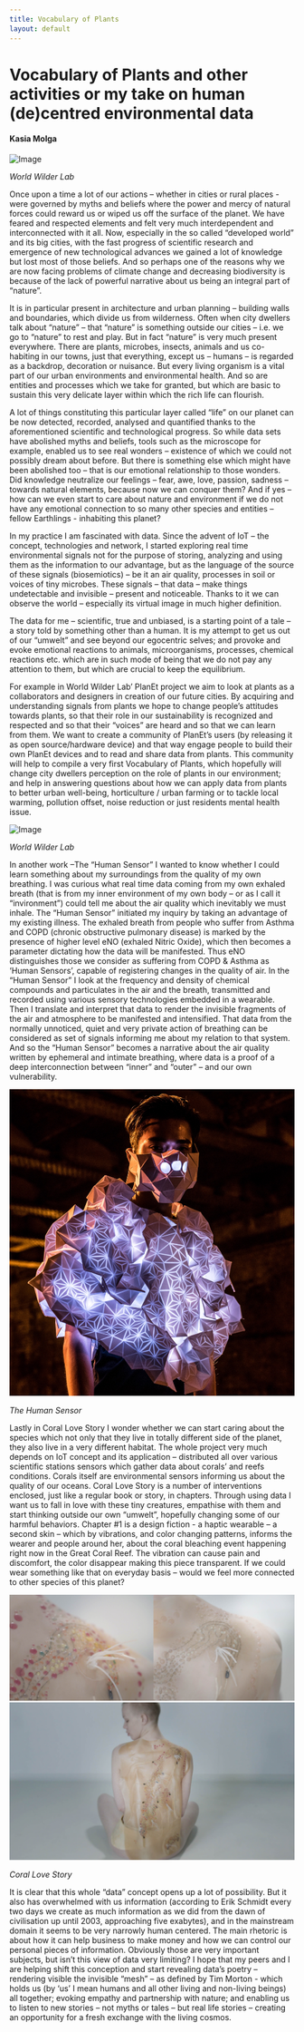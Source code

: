 ```yaml
---
title: Vocabulary of Plants
layout: default
---
```

# Vocabulary of Plants and other activities  or my take on human (de)centred environmental data

#### Kasia Molga

![Image](Images/07_VocabofPlants_Image1.jpg)

_World Wilder Lab_

Once upon a time a lot of our actions – whether in cities or rural places - were governed by myths and beliefs where the power and mercy of natural forces could reward us or wiped us off the surface of the planet. We have feared and respected elements and felt very much interdependent and interconnected with it all. Now, especially in the so called “developed world” and its big cities, with the fast progress of scientific research and emergence of new technological advances we gained a lot of knowledge but lost most of those beliefs. And so perhaps one of the reasons why we are now facing problems of climate change and decreasing biodiversity is because of the lack of powerful narrative about us being an integral part of “nature”. 

It is in particular present in architecture and urban planning – building walls and boundaries, which divide us from wilderness. Often when city dwellers talk about “nature” – that “nature” is something outside our cities – i.e. we go to “nature” to rest and play. But in fact “nature” is very much present everywhere. There are plants, microbes, insects, animals and us co-habiting in our towns, just that everything, except us – humans – is regarded as a backdrop, decoration or nuisance. But every living organism is a vital part of our urban environments and environmental health. And so are entities and processes which we take for granted, but which are basic to sustain this very delicate layer within which the rich life can flourish.  

A lot of things constituting this particular layer called “life” on our planet can be now detected, recorded, analysed and quantified thanks to the aforementioned scientific and technological progress. So while data sets have abolished myths and beliefs, tools such as the microscope for example, enabled us to see real wonders – existence of which we could not possibly dream about before. But there is something else which might have been abolished too – that is our emotional relationship to those wonders. Did knowledge neutralize our feelings – fear, awe, love, passion, sadness – towards natural elements, because now we can conquer them? And if yes – how can we even start to care about nature and environment if we do not have any emotional connection to so many other species and entities – fellow Earthlings - inhabiting this planet? 

In my practice I am fascinated with data. Since the advent of IoT – the concept, technologies and network, I started exploring real time environmental signals not for the purpose of storing, analyzing and using them as the information to our advantage, but as the language of the source of these signals (biosemiotics) – be it an air quality, processes in soil or voices of tiny microbes. These signals – that data – make things undetectable and invisible – present and noticeable. Thanks to it we can observe the world – especially its virtual image in much higher definition. 

The data for me – scientific, true and unbiased, is a starting point of a tale – a story told by something other than a human. It is my attempt to get us out of our “umwelt” and see beyond our egocentric selves; and provoke and evoke emotional reactions to animals, microorganisms, processes, chemical reactions etc. which are in such mode of being that we do not pay any attention to them, but which are crucial to keep the equilibrium. 

For example in World Wilder Lab’ PlanEt project we aim to look at plants as a collaborators and designers in creation of our future cities. By acquiring and understanding signals from plants we hope to change people’s attitudes towards plants, so that their role in our sustainability is recognized and respected and so that their “voices” are heard and so that we can learn from them. We want to create a community of PlanEt’s users (by releasing it as open source/hardware device) and that way engage people to build their own PlanEt devices and to read and share data from plants. This community will help to compile a very first Vocabulary of Plants, which hopefully will change city dwellers perception on the role of plants in our environment; and help in answering questions about how we can apply data from plants to better urban well-being, horticulture / urban farming or to tackle local warming, pollution offset, noise reduction or just residents mental health issue.

![Image](Images/07_VocabofPlants_Image5.jpg)

_World Wilder Lab_

In another work –The “Human Sensor” I wanted to know whether I could learn something about my surroundings from the quality of my own breathing. I was curious what real time data coming from my own exhaled breath (that is from my inner environment of my own body – or as I call it “invironment”) could tell me about the air quality which inevitably we must inhale. The “Human Sensor” initiated my inquiry by taking an advantage of my existing illness. The exhaled breath from people who suffer from Asthma and COPD (chronic obstructive pulmonary disease) is marked by the presence of higher level eNO (exhaled Nitric Oxide), which then becomes a parameter dictating how the data will be manifested. Thus eNO distinguishes those we consider as suffering from COPD & Asthma as ‘Human Sensors’, capable of registering changes in the quality of air. In the “Human Sensor” I look at the frequency and density of chemical compounds and particulates in the air and the breath, transmitted and recorded using various sensory technologies embedded in a wearable. Then I translate and interpret that data to render the invisible fragments of the air and atmosphere to be manifested and intensified. That data from the normally unnoticed, quiet and very private action of breathing can be considered as set of signals informing me about my relation to that system. And so the “Human Sensor” becomes a narrative about the air quality written by ephemeral and intimate breathing, where data is a proof of a deep interconnection between “inner” and “outer” – and our own vulnerability.   

![Image](Images/07_VocabofPlants_Image4.jpg)

_The Human Sensor_

Lastly in Coral Love Story I wonder whether we can start caring about the species which not only that they live in totally different side of the planet, they also live in a very different habitat. The whole project very much depends on IoT concept and its application – distributed all over various scientific stations sensors which gather data about corals’ and reefs conditions. Corals itself are environmental sensors informing us about the quality of our oceans. Coral Love Story is a number of interventions enclosed, just like a regular book or story, in chapters. Through using data I want us to fall in love with these tiny creatures, empathise with them and start thinking outside our own “umwelt”, hopefully changing some of our harmful behaviors. Chapter #1 is a design fiction - a haptic wearable – a second skin – which by vibrations, and color changing patterns, informs the wearer and people around her, about the coral bleaching event happening right now in the Great Coral Reef. The vibration can cause pain and discomfort, the color disappear making this piece transparent. If we could wear something like that on everyday basis – would we feel more connected to other species of this planet? 

![Image](Images/07_VocabofPlants_Image2.jpg) ![Image](Images/07_VocabofPlants_Image3.jpg)

_Coral Love Story_

It is clear that this whole “data” concept opens up a lot of possibility. But it also has overwhelmed with us information (according to Erik Schmidt every two days we create as much information as we did from the dawn of civilisation up until 2003, approaching five exabytes), and in the mainstream domain it seems to be very narrowly human centered. The main rhetoric is about how it can help business to make money and how we can control our personal pieces of information. Obviously those are very important subjects, but isn’t this view of data very limiting? I hope that my peers and I are helping shift this conception and start revealing data’s poetry – rendering visible the invisible “mesh” – as defined by Tim Morton - which holds us (by ‘us’ I mean humans and all other living and non-living beings) all together; evoking empathy and partnership with nature; and enabling us to listen to new stories – not myths or tales – but real life stories – creating an opportunity for a fresh exchange with the living cosmos.

